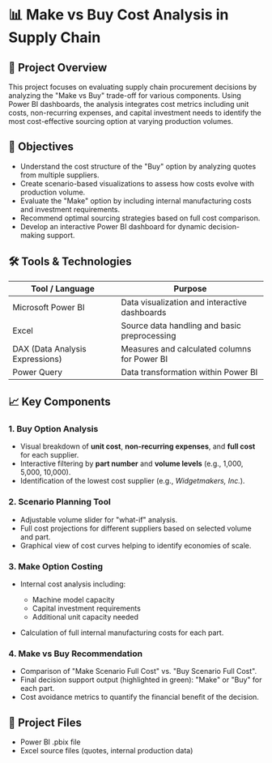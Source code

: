# 📊 **Make vs Buy Cost Analysis in Supply Chain**

## 📘 Project Overview

This project focuses on evaluating supply chain procurement decisions by analyzing the "Make vs Buy" trade-off for various components. Using Power BI dashboards, the analysis integrates cost metrics including unit costs, non-recurring expenses, and capital investment needs to identify the most cost-effective sourcing option at varying production volumes.

## 🎯 Objectives

* Understand the cost structure of the "Buy" option by analyzing quotes from multiple suppliers.
* Create scenario-based visualizations to assess how costs evolve with production volume.
* Evaluate the "Make" option by including internal manufacturing costs and investment requirements.
* Recommend optimal sourcing strategies based on full cost comparison.
* Develop an interactive Power BI dashboard for dynamic decision-making support.

## 🛠️ Tools & Technologies

| Tool / Language                 | Purpose                                       |
| ------------------------------- | --------------------------------------------- |
| Microsoft Power BI              | Data visualization and interactive dashboards |
| Excel                           | Source data handling and basic preprocessing  |
| DAX (Data Analysis Expressions) | Measures and calculated columns for Power BI  |
| Power Query                     | Data transformation within Power BI           |

## 📈 Key Components

### 1. **Buy Option Analysis**

* Visual breakdown of **unit cost**, **non-recurring expenses**, and **full cost** for each supplier.
* Interactive filtering by **part number** and **volume levels** (e.g., 1,000, 5,000, 10,000).
* Identification of the lowest cost supplier (e.g., *Widgetmakers, Inc.*).

### 2. **Scenario Planning Tool**

* Adjustable volume slider for "what-if" analysis.
* Full cost projections for different suppliers based on selected volume and part.
* Graphical view of cost curves helping to identify economies of scale.

### 3. **Make Option Costing**

* Internal cost analysis including:

  * Machine model capacity
  * Capital investment requirements
  * Additional unit capacity needed
* Calculation of full internal manufacturing costs for each part.

### 4. **Make vs Buy Recommendation**

* Comparison of "Make Scenario Full Cost" vs. "Buy Scenario Full Cost".
* Final decision support output (highlighted in green): "Make" or "Buy" for each part.
* Cost avoidance metrics to quantify the financial benefit of the decision.

## 📂 Project Files

* Power BI .pbix file
* Excel source files (quotes, internal production data)

